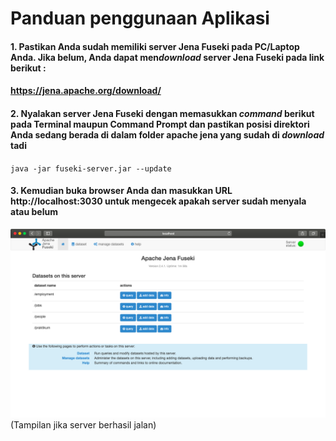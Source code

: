 # Panduan penggunaan Aplikasi

#### 1. Pastikan Anda sudah memiliki server Jena Fuseki pada PC/Laptop Anda. Jika belum, Anda dapat men*download* server Jena Fuseki pada link berikut :

#### https://jena.apache.org/download/

#### 2. Nyalakan server Jena Fuseki dengan memasukkan *command* berikut pada Terminal maupun Command Prompt dan pastikan posisi direktori Anda sedang berada di dalam folder apache jena yang sudah di *download* tadi
`java -jar fuseki-server.jar --update`

#### 3. Kemudian buka browser Anda dan masukkan URL http://localhost:3030 untuk mengecek apakah server sudah menyala atau belum

![](./images/tampilanJena.png)
(Tampilan jika server berhasil jalan)
